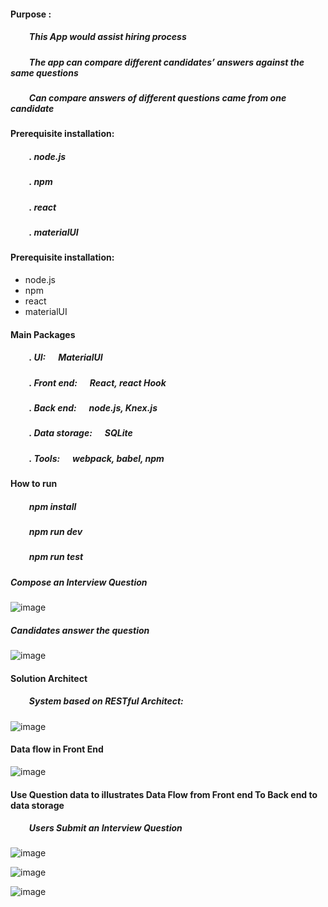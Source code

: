 #### Purpose :     
##### &nbsp;&nbsp;&nbsp;&nbsp;&nbsp;&nbsp;&nbsp;&nbsp; This App would assist hiring process
##### &nbsp;&nbsp;&nbsp;&nbsp;&nbsp;&nbsp;&nbsp;&nbsp; The app can compare different candidates’ answers against the same questions
##### &nbsp;&nbsp;&nbsp;&nbsp;&nbsp;&nbsp;&nbsp;&nbsp; Can compare answers of different questions came from one candidate





	
####  Prerequisite installation:
##### &nbsp;&nbsp;&nbsp;&nbsp;&nbsp;&nbsp;&nbsp;&nbsp; . node.js                          
##### &nbsp;&nbsp;&nbsp;&nbsp;&nbsp;&nbsp;&nbsp;&nbsp; . npm
##### &nbsp;&nbsp;&nbsp;&nbsp;&nbsp;&nbsp;&nbsp;&nbsp; . react            
##### &nbsp;&nbsp;&nbsp;&nbsp;&nbsp;&nbsp;&nbsp;&nbsp; . materialUI




####  Prerequisite installation:
-  node.js                          
- npm
- react            
-  materialUI

####   Main Packages
##### &nbsp;&nbsp;&nbsp;&nbsp;&nbsp;&nbsp;&nbsp;&nbsp; . UI:      &nbsp;&nbsp;&nbsp;&nbsp;       MaterialUI
##### &nbsp;&nbsp;&nbsp;&nbsp;&nbsp;&nbsp;&nbsp;&nbsp; . Front end: &nbsp;&nbsp;&nbsp;&nbsp;     React, react Hook
##### &nbsp;&nbsp;&nbsp;&nbsp;&nbsp;&nbsp;&nbsp;&nbsp; . Back end: &nbsp;&nbsp;&nbsp;&nbsp;      node.js, Knex.js
##### &nbsp;&nbsp;&nbsp;&nbsp;&nbsp;&nbsp;&nbsp;&nbsp; . Data storage:  &nbsp;&nbsp;&nbsp;&nbsp; SQLite &nbsp;&nbsp;&nbsp;&nbsp;   
##### &nbsp;&nbsp;&nbsp;&nbsp;&nbsp;&nbsp;&nbsp;&nbsp; . Tools: &nbsp;&nbsp;&nbsp;&nbsp; webpack, babel, npm 

####  How to run
##### &nbsp;&nbsp;&nbsp;&nbsp;&nbsp;&nbsp;&nbsp;&nbsp;  npm install
##### &nbsp;&nbsp;&nbsp;&nbsp;&nbsp;&nbsp;&nbsp;&nbsp;  npm run dev
##### &nbsp;&nbsp;&nbsp;&nbsp;&nbsp;&nbsp;&nbsp;&nbsp;  npm run test


##### Compose an Interview Question

![image](https://github.com/githubmave/103-Interview-Q_N_A/assets/8073738/aeafb081-c994-49a2-bb89-4588b6e15153)


#####  Candidates answer the question

![image](https://github.com/githubmave/103-Interview-Q_N_A/assets/8073738/7555749a-df8d-4f96-af3d-a6818954d6b8)









#### Solution Architect
##### &nbsp;&nbsp;&nbsp;&nbsp;&nbsp;&nbsp;&nbsp;&nbsp;  System based on RESTful Architect: 

![image](https://github.com/githubmave/103-Interview-Q_N_A/assets/8073738/34948afc-b1e7-4a33-b1e1-6c8a9aaf9eed)


####  Data flow in Front End

![image](https://github.com/githubmave/103-Interview-Q_N_A/assets/8073738/50cb0aa1-d008-4490-bef1-c1193e54367b)




####  Use Question data to illustrates Data Flow from Front end To Back end to data storage  

#####  &nbsp;&nbsp;&nbsp;&nbsp;&nbsp;&nbsp;&nbsp;&nbsp; Users Submit an Interview Question

![image](https://github.com/githubmave/103-Interview-Q_N_A/assets/8073738/a3ffbb9c-6053-4515-a0e1-377117d548f8)

![image](https://github.com/githubmave/103-Interview-Q_N_A/assets/8073738/1215ab7c-cffe-4f87-aec6-56c37c7dbfd6)

![image](https://github.com/githubmave/103-Interview-Q_N_A/assets/8073738/50df0a31-9720-4cef-b016-8ee89b5a7203)


   


 































